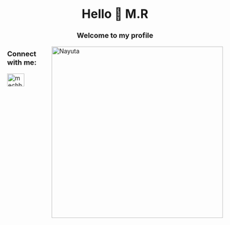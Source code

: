 <h1 align="center">Hello 🤠 M.R</h1>
<h3 align="center">Welcome to my profile</h3>
<img align="right" alt="Nayuta" width="400" src="https://i.pinimg.com/736x/ac/c1/88/acc188a6abe9c2e936eb65068e92f3f3.jpg">

<h3 align="left">Connect with me:</h3>
<p align="left">
<a href="https://instagram.com/mechhhz" target="blank"><img align="center" src="https://raw.githubusercontent.com/rahuldkjain/github-profile-readme-generator/master/src/images/icons/Social/instagram.svg" alt="mechhhz" height="30" width="40" /></a>
</p>
